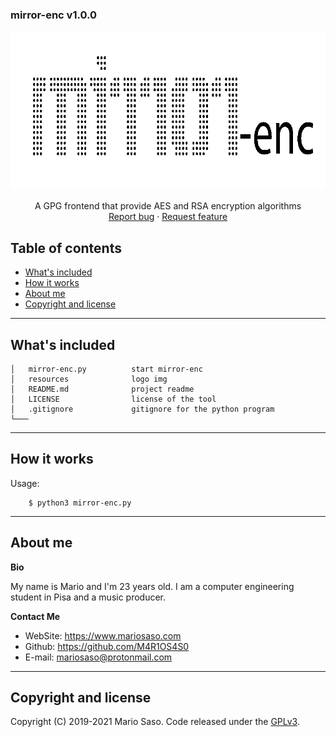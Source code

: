 ### mirror-enc v1.0.0

<p align="center">
  <a href="https://github.com/M4R1OS4S0/mirror-enc">
    <img src="https://github.com/M4R1OS4S0/mirror-enc/blob/master/resources/logo.png" alt="Logo" width=787 height=254>
  </a>


  <p align="center">
    A GPG frontend that provide AES and RSA encryption algorithms
    <br>
    <a href="https://github.com/M4R1OS4S0/mirror-enc/issues/new?template=bug.md">Report bug</a>
    ·
    <a href="https://github.com/M4R1OS4S0/mirror-enc/issues/new?template=feature.md&labels=feature">Request feature</a>
  </p>
</p>


## Table of contents

- [What's included](#whats-included)
- [How it works](#how-it-works)
- [About me](#about-me)
- [Copyright and license](#copyright-and-license)

--------------------------------------------------------------------------------

## What's included

```
│   mirror-enc.py          start mirror-enc
│   resources              logo img
│   README.md              project readme
│   LICENSE                license of the tool
│   .gitignore             gitignore for the python program   
└───
```

--------------------------------------------------------------------------------

## How it works

Usage:

```      
    $ python3 mirror-enc.py 
```

--------------------------------------------------------------------------------

## About me

**Bio**

My name is Mario and I'm 23 years old. I am a computer engineering student in Pisa and a music producer.

**Contact Me**

- WebSite: https://www.mariosaso.com
- Github:  https://github.com/M4R1OS4S0
- E-mail:  mariosaso@protonmail.com

--------------------------------------------------------------------------------

## Copyright and license

Copyright (C) 2019-2021 Mario Saso. Code released under the [GPLv3](https://github.com/M4R1OS4S0/mirror-enc/blob/master/LICENSE).
